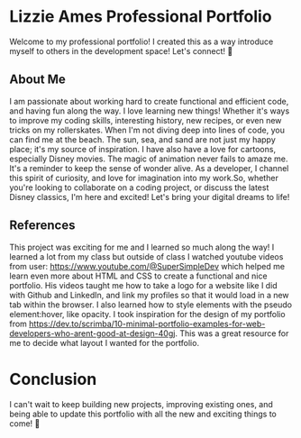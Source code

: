 # Lizzie Ames Professional Portfolio
Welcome to my professional portfolio! I created this as a way introduce myself to others in the development space! Let's connect! 🌟

## About Me
I am passionate about working hard to create functional and efficient code, and having fun along the way. I love learning new things! Whether it's ways to improve my coding skills, interesting history, new recipes, or even new tricks on my rollerskates.  When I'm not diving deep into lines of code, you can find me at the beach. The sun, sea, and sand are not just my happy place; it's my source of inspiration. I have also have a love for cartoons, especially Disney movies. The magic of animation never fails to amaze me. It's a reminder to keep the sense of wonder alive. As a developer, I channel this spirit of curiosity, and love for imagination into my work.So, whether you're looking to collaborate on a coding project, or discuss the latest Disney classics, I'm here and excited! Let's bring your digital dreams to life!

## References
This project was exciting for me and I learned so much along the way! I learned a lot from my class but outside of class I watched youtube videos from user: https://www.youtube.com/@SuperSimpleDev which helped me learn even more about HTML and CSS to create a functional and nice portfolio. His videos taught me how to take a logo for a website like I did with Github and LinkedIn, and link my profiles so that it would load in a new tab within the browser. I also learned how to style elements with the pseudo element:hover, like opacity. I took inspiration for the design of my portfolio from https://dev.to/scrimba/10-minimal-portfolio-examples-for-web-developers-who-arent-good-at-design-40gj. This was a great resource for me to decide what layout I wanted for the portfolio.

# Conclusion
I can't wait to keep building new projects, improving existing ones, and being able to update this portfolio with all the new and exciting things to come! 🌟
